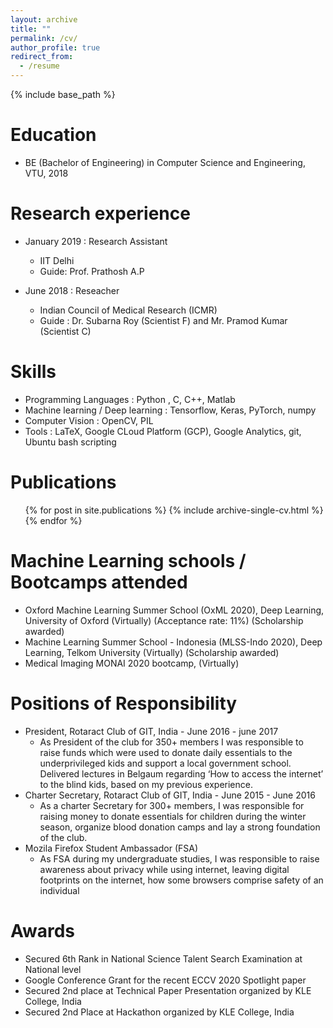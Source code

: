 ```yaml
---
layout: archive
title: ""
permalink: /cv/
author_profile: true
redirect_from:
  - /resume
---
```


{% include base_path %}

Education
======
* BE (Bachelor of Engineering) in Computer Science and Engineering, VTU, 2018

Research experience
======
* January 2019 : Research Assistant
  * IIT Delhi
  * Guide: Prof. Prathosh A.P

* June 2018 : Reseacher
  * Indian Council of Medical Research (ICMR)
  * Guide : Dr. Subarna Roy (Scientist F) and Mr. Pramod Kumar (Scientist C)
  
Skills
======
* Programming Languages : Python , C, C++, Matlab
* Machine learning / Deep learning : Tensorflow, Keras, PyTorch, numpy
* Computer Vision : OpenCV, PIL 
* Tools : LaTeX, Google CLoud Platform (GCP), Google Analytics, git, Ubuntu bash scripting

Publications
======
  <ul>{% for post in site.publications %}
    {% include archive-single-cv.html %}
  {% endfor %}</ul>
  

Machine Learning schools / Bootcamps attended
======
* Oxford Machine Learning Summer School (OxML 2020), Deep Learning, University of Oxford (Virtually) (Acceptance rate: 11%) (Scholarship awarded)
* Machine Learning Summer School - Indonesia (MLSS-Indo 2020), Deep Learning, Telkom University (Virtually) (Scholarship awarded)
* Medical Imaging MONAI 2020 bootcamp, (Virtually)
  
Positions of Responsibility
======
* President, Rotaract Club of GIT, India - June 2016 - june 2017
  * As President of the club for 350+ members I was responsible to raise funds which were used to donate daily essentials to the underprivileged kids and support a local government school. Delivered lectures in Belgaum regarding ‘How to access the internet’ to the blind kids, based on my previous experience.
* Charter Secretary, Rotaract Club of GIT, India - June 2015 - June 2016
  * As a charter Secretary for 300+ members, I was responsible for raising money to donate essentials for children during the winter season, organize blood donation camps and lay a strong foundation of the club.
* Mozila Firefox Student Ambassador (FSA)
  * As FSA during my undergraduate studies, I was responsible to raise awareness about privacy while using internet, leaving digital footprints on the internet, how some browsers comprise safety of an individual

Awards
======
* Secured 6th Rank in National Science Talent Search Examination at National level
* Google Conference Grant for the recent ECCV 2020 Spotlight paper
* Secured 2nd place at Technical Paper Presentation organized by KLE College, India
* Secured 2nd Place at Hackathon organized by KLE College, India